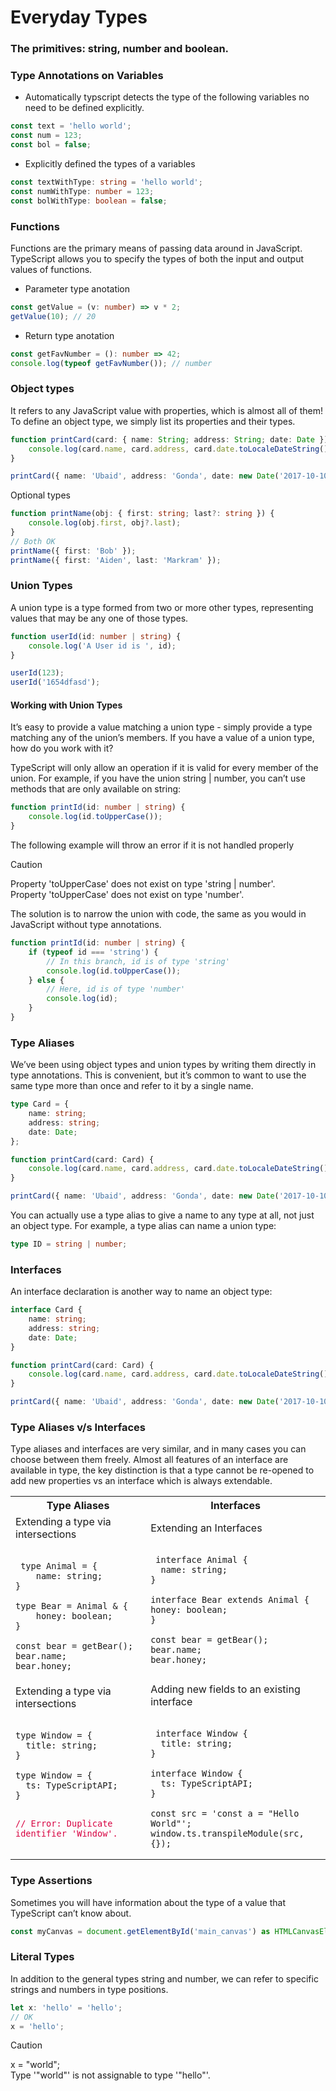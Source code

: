 # Everyday Types

### The primitives: string, number and boolean.

### Type Annotations on Variables

-   Automatically typscript detects the type of the following variables no need to be defined explicitly.

```typescript
const text = 'hello world';
const num = 123;
const bol = false;
```

-   Explicitly defined the types of a variables

```typescript
const textWithType: string = 'hello world';
const numWithType: number = 123;
const bolWithType: boolean = false;
```

### Functions

Functions are the primary means of passing data around in JavaScript. TypeScript allows you to specify the types of both the input and output values of functions.

-   Parameter type anotation

```typescript
const getValue = (v: number) => v * 2;
getValue(10); // 20
```

-   Return type anotation

```typescript
const getFavNumber = (): number => 42;
console.log(typeof getFavNumber()); // number
```

### Object types

It refers to any JavaScript value with properties, which is almost all of them! To define an object type, we simply list its properties and their types.

```typescript
function printCard(card: { name: String; address: String; date: Date }) {
    console.log(card.name, card.address, card.date.toLocaleDateString());
}

printCard({ name: 'Ubaid', address: 'Gonda', date: new Date('2017-10-10') });
```

Optional types

```typescript
function printName(obj: { first: string; last?: string }) {
    console.log(obj.first, obj?.last);
}
// Both OK
printName({ first: 'Bob' });
printName({ first: 'Aiden', last: 'Markram' });
```

### Union Types

A union type is a type formed from two or more other types, representing values that may be any one of those types.

```typescript
function userId(id: number | string) {
    console.log('A User id is ', id);
}

userId(123);
userId('1654dfasd');
```

#### Working with Union Types

It’s easy to provide a value matching a union type - simply provide a type matching any of the union’s members. If you have a value of a union type, how do you work with it?

TypeScript will only allow an operation if it is valid for every member of the union. For example, if you have the union string | number, you can’t use methods that are only available on string:

```typescript
function printId(id: number | string) {
    console.log(id.toUpperCase());
}
```

The following example will throw an error if it is not handled properly

> [!CAUTION]
> Property 'toUpperCase' does not exist on type 'string | number'. <br />
> Property 'toUpperCase' does not exist on type 'number'.

The solution is to narrow the union with code, the same as you would in JavaScript without type annotations.

```typescript
function printId(id: number | string) {
    if (typeof id === 'string') {
        // In this branch, id is of type 'string'
        console.log(id.toUpperCase());
    } else {
        // Here, id is of type 'number'
        console.log(id);
    }
}
```

### Type Aliases

We’ve been using object types and union types by writing them directly in type annotations. This is convenient, but it’s common to want to use the same type more than once and refer to it by a single name.

```typescript
type Card = {
    name: string;
    address: string;
    date: Date;
};

function printCard(card: Card) {
    console.log(card.name, card.address, card.date.toLocaleDateString());
}

printCard({ name: 'Ubaid', address: 'Gonda', date: new Date('2017-10-10') });
```

You can actually use a type alias to give a name to any type at all, not just an object type. For example, a type alias can name a union type:

```typescript
type ID = string | number;
```

### Interfaces

An interface declaration is another way to name an object type:

```typescript
interface Card {
    name: string;
    address: string;
    date: Date;
}

function printCard(card: Card) {
    console.log(card.name, card.address, card.date.toLocaleDateString());
}

printCard({ name: 'Ubaid', address: 'Gonda', date: new Date('2017-10-10') });
```

### Type Aliases v/s Interfaces

Type aliases and interfaces are very similar, and in many cases you can choose between them freely. Almost all features of an interface are available in type, the key distinction is that a type cannot be re-opened to add new properties vs an interface which is always extendable.

<table>
<tbody>
<tr><th>Type Aliases</th><th>Interfaces</th></tr>
<tr><td>Extending a type via intersections <br /><br />
<pre><code> type Animal = {
    name: string;
} <br />
type Bear = Animal & { 
    honey: boolean;
} <br />
const bear = getBear();
bear.name;
bear.honey;</code></pre></td>
<td>Extending an Interfaces <br /><br />
<pre><code> interface Animal {
  name: string;
} <br />
interface Bear extends Animal {
honey: boolean;
} <br />
const bear = getBear();
bear.name;
bear.honey;</code></pre>
</td></tr>
<tr><td>Extending a type via intersections <br /><br />
<pre><code>type Window = {
  title: string;
} <br />
type Window = {
  ts: TypeScriptAPI;
} <br />
<p style='color:#D70040; font-weight:300'>// Error: Duplicate identifier 'Window'.</p></code></pre></td>
<td>Adding new fields to an existing interface<br /><br />
<pre><code> interface Window {
  title: string;
} <br />
interface Window {
  ts: TypeScriptAPI;
} <br />
const src = 'const a = "Hello World"';
window.ts.transpileModule(src, {});</code></pre>
</td></tr>

</tbody>
</table>

### Type Assertions

Sometimes you will have information about the type of a value that TypeScript can’t know about.

```typescript
const myCanvas = document.getElementById('main_canvas') as HTMLCanvasElement;
```

### Literal Types

In addition to the general types string and number, we can refer to specific strings and numbers in type positions.

```typescript
let x: 'hello' = 'hello';
// OK
x = 'hello';
```

> [!CAUTION]
> x = "world";  
> Type '"world"' is not assignable to type '"hello"'.
